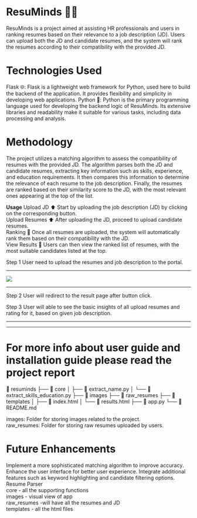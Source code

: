 # ResuMinds 📝💡
ResuMinds is a project aimed at assisting HR professionals and users in ranking resumes based on their relevance to a job description (JD). Users can upload both the JD and candidate resumes, and the system will rank the resumes according to their compatibility with the provided JD.

# Technologies Used
Flask 🌐: Flask is a lightweight web framework for Python, used here to build the backend of the application. It provides flexibility and simplicity in developing web applications.
Python 🐍: Python is the primary programming language used for developing the backend logic of ResuMinds. Its extensive libraries and readability make it suitable for various tasks, including data processing and analysis.

# Methodology
The project utilizes a matching algorithm to assess the compatibility of resumes with the provided JD. The algorithm parses both the JD and candidate resumes, extracting key information such as skills, experience, and education requirements. It then compares this information to determine the relevance of each resume to the job description. Finally, the resumes are ranked based on their similarity score to the JD, with the most relevant ones appearing at the top of the list.

**Usage**
Upload JD :arrow_up: Start by uploading the job description (JD) by clicking on the corresponding button.<br>
Upload Resumes :arrow_up: After uploading the JD, proceed to upload candidate resumes.<br>
Ranking :1234: Once all resumes are uploaded, the system will automatically rank them based on their compatibility with the JD.<br>
View Results :eyes: Users can then view the ranked list of resumes, with the most suitable candidates listed at the top.<br>

Step 1 User need to upload the resumes and job description to the portal.

<hr>
<img src="https://github.com/codeasarjun/Resume-Parser/blob/main/images/upload_page.png">
<hr>

Step 2 User will redirect to the result page after button click.

Step 3 User will able to see the basic insights of all upload resumes and rating for it, based on given job description.

<hr>
<!--<img src="https://github.com/codeasarjun/Resume-Parser/blob/main/images/result_page.png">-->
<hr>

<h1>For more info about user guide and installation guide please read the project report</h1>

📁 resuminds
├── 📁 core
│   ├── 📄 extract_name.py
│   └── 📄 extract_skills_education.py
├── 📁 images
├── 📁 raw_resumes
├── 📁 templates
│   ├── 📄 index.html
│   └── 📄 results.html
├── 📄 app.py
└── 📄 README.md

images: Folder for storing images related to the project.<br>
raw_resumes: Folder for storing raw resumes uploaded by users.<br>



# Future Enhancements
Implement a more sophisticated matching algorithm to improve accuracy.
Enhance the user interface for better user experience.
Integrate additional features such as keyword highlighting and candidate filtering options.
  Resume Parser<br>
        core -  all the supporting functions<br>
        images - visual view of app<br>
        raw_resumes -will have all the resumes and JD<br>
        templates - all the html files<br>

